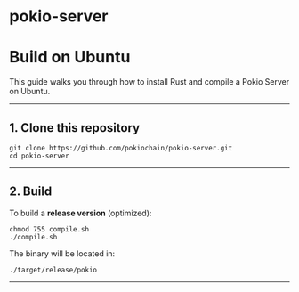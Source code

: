 # pokio-server

# Build on Ubuntu

This guide walks you through how to install Rust and compile a Pokio Server on Ubuntu.

---

## 1. Clone this repository

```
git clone https://github.com/pokiochain/pokio-server.git
cd pokio-server
```

---

## 2. Build

To build a **release version** (optimized):

```
chmod 755 compile.sh
./compile.sh
```

The binary will be located in:

```
./target/release/pokio
```

---

